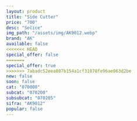```yaml
---
layout: product
title: "Side Cutter"
price: "700" 
desc: "Sečice"
img_path: "/assets/img/AK9012.webp"
brand: "AK"
available: false
<<<<<<< HEAD
special_offer: false
=======
special_offer: true
>>>>>>> 7abadc52eea087b154a1cf31878fe96ae063d2be
new: false
soon: false
cat: "070000"
subcat: "070200"
subsubcat: "070205"
sifra: "AK9012"
popular: false
---
```

